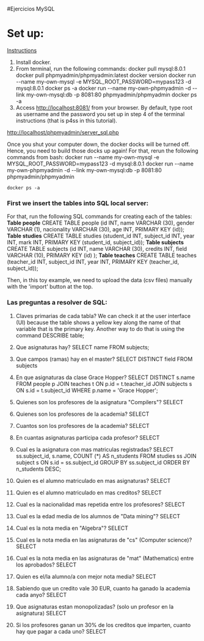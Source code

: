 #Ejercicios MySQL

# Set up:
[Instructions](https://medium.com/@migueldoctor/run-mysql-phpmyadmin-locally-in-3-steps-using-docker-74eb735fa1fc)

1. Install docker.
2. From terminal, run the following commands:
	 docker pull mysql:8.0.1
	 docker pull phpmyadmin/phpmyadmin:latest
	 docker version
	 docker run --name my-own-mysql -e MYSQL_ROOT_PASSWORD=mypass123 -d mysql:8.0.1
	 docker ps -a
	 docker run --name my-own-phpmyadmin -d --link my-own-mysql:db -p 8081:80 phpmyadmin/phpmyadmin
	 docker ps -a
3. Access [http://localhost:8081/](http://localhost:8081/) from your browser.
	By default, type root as username and the password you set up in step 4 of the terminal instructions (that is p4ss in this tutorial).

[http://localhost/phpmyadmin/server_sql.php](http://localhost/phpmyadmin/server_sql.php)

Once you shut your computer down, the docker docks will be turned off. Hence, you need to build those docks up again! For that, rerun the following commands from bash:
	docker run --name my-own-mysql -e MYSQL_ROOT_PASSWORD=mypass123 -d mysql:8.0.1
	docker run --name my-own-phpmyadmin -d --link my-own-mysql:db -p 8081:80 phpmyadmin/phpmyadmin

	docker ps -a

### First we insert the tables into SQL local server:
For that, run the following SQL commands for creating each of the tables:
**Table people**
CREATE TABLE people (id INT, name VARCHAR (30), gender VARCHAR (1), nacionality VARCHAR (30), age INT, PRIMARY KEY (id));
**Table studies**
CREATE TABLE studies (student_id INT, subject_id INT, year INT, mark INT, PRIMARY KEY (student_id, subject_id));
**Table subjects**
CREATE TABLE subjects (id INT, name VARCHAR (30), credits INT, field VARCHAR (10), PRIMARY KEY (id) );
**Table teaches**
CREATE TABLE teaches (teacher_id INT, subject_id INT, year INT, PRIMARY KEY (teacher_id, subject_id));

Then, in this toy example, we need to upload the data (csv files) manually with the 'import' button at the top.

### Las preguntas a resolver de SQL:

1. Claves primarias de cada tabla?
We can check it at the user interface (UI) because the table shows a yellow key along the name of that variable that is the primary key.
Another way to do that is using the command
DESCRIBE table;

2. Que asignaturas hay?
SELECT name FROM subjects;

3. Que campos (ramas) hay en el master?
SELECT DISTINCT field FROM subjects

4. En que asignaturas da clase Grace Hopper?
SELECT DISTINCT s.name 
	FROM people p
	JOIN teaches t ON p.id = t.teacher_id
	JOIN subjects s ON s.id = t.subject_id
	WHERE p.name = 'Grace Hopper';	

5. Quienes son los profesores de la asignatura "Compilers"?
SELECT 

6. Quienes son los profesores de la academia?
SELECT 

7. Cuantos son los profesores de la academia?
SELECT 

8. En cuantas asignaturas participa cada profesor?
SELECT 

9. Cual es la asignatura con mas matriculas registradas?
SELECT ss.subject_id, s.name, COUNT (*) AS n_students
	FROM studies ss
	JOIN subject s ON s.id = ss.subject_id
	GROUP BY ss.subject_id
	ORDER BY n_students DESC;

10. Quien es el alumno matriculado en mas asignaturas?
SELECT 

11. Quien es el alumno matriculado en mas creditos?
SELECT 

12. Cual es la nacionalidad mas repetida entre los profesores?
SELECT 

13. Cual es la edad media de los alumnos de "Data mining"?
SELECT 

14. Cual es la nota media en "Algebra"?
SELECT 

15. Cual es la nota media en las asignaturas de "cs" (Computer science)?
SELECT 

16. Cual es la nota media en las asignaturas de "mat" (Mathematics) entre los aprobados?
SELECT 
17. Quien es el/la alumno/a con mejor nota media?
SELECT 

18. Sabiendo que un credito vale 30 EUR, cuanto ha ganado la academia cada anyo?
SELECT 

19. Que asignaturas estan monopolizadas? (solo un profesor en la asignatura)
SELECT 

20. Si los profesores ganan un 30% de los creditos que imparten, cuanto hay que pagar a cada uno?
SELECT 

